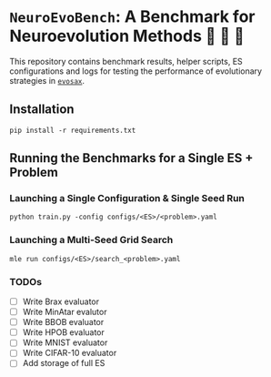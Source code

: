 # `NeuroEvoBench`: A Benchmark for Neuroevolution Methods 🦕 🦖 🐢

This repository contains benchmark results, helper scripts, ES configurations and logs for testing the performance of evolutionary strategies in [`evosax`](https://github.com/RobertTLange/evosax/).

## Installation

```
pip install -r requirements.txt
```

## Running the Benchmarks for a Single ES + Problem

### Launching a Single Configuration & Single Seed Run

```
python train.py -config configs/<ES>/<problem>.yaml
```

### Launching a Multi-Seed Grid Search

```
mle run configs/<ES>/search_<problem>.yaml
```

### TODOs

- [ ] Write Brax evaluator
- [ ] Write MinAtar evalutor
- [ ] Write BBOB evaluator
- [ ] Write HPOB evaluator
- [ ] Write MNIST evaluator
- [ ] Write CIFAR-10 evaluator
- [ ] Add storage of full ES